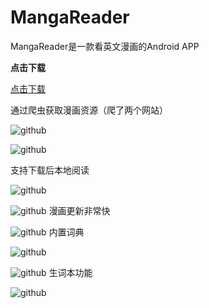 # MangaReader
MangaReader是一款看英文漫画的Android APP

**点击下载**

[点击下载](https://github.com/warriorWorld/MangaReader/blob/master/app/release/app-release.apk "Android apk 安装包")


通过爬虫获取漫画资源（爬了两个网站）

![github](https://github.com/warriorWorld/MangaReader/blob/master/app/screenshot/d3581257b41b2823c03031df92e9a8c.jpg)

![github](https://github.com/warriorWorld/MangaReader/blob/master/app/screenshot/6370438f0e35261e19c6af64b81249e.jpg)

支持下载后本地阅读

![github](https://github.com/warriorWorld/MangaReader/blob/master/app/screenshot/a045bb474919ff42a5bafd4e4bbfc46.jpg)

![github](https://github.com/warriorWorld/MangaReader/blob/master/app/screenshot/ae7544dbb1889d3fc93154597fd0869.jpg)
漫画更新非常快

![github](https://github.com/warriorWorld/MangaReader/blob/master/app/screenshot/23940de1e254f2ad8e24a4c4f7c1a81.jpg)
内置词典

![github](https://github.com/warriorWorld/MangaReader/blob/master/app/screenshot/42e4b0def7520e82907d8c831ea655a.jpg)

![github](https://github.com/warriorWorld/MangaReader/blob/master/app/screenshot/6122c9dd5711c40be6fd30d73dd1ff5.jpg)
生词本功能

![github](https://github.com/warriorWorld/MangaReader/blob/master/app/screenshot/c1e957f582c3535ee64a9dce833e9c6.jpg)


